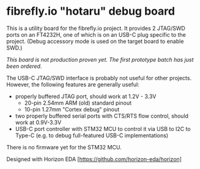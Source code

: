 fibrefly.io "hotaru" debug board
================================

This is a utility board for the fibrefly.io project.  It provides 2 JTAG/SWD
ports on an FT4232H, one of which is on an USB-C plug specific to the project.
(Debug accessory mode is used on the target board to enable SWD.)

*This board is not production proven yet.  The first prototype batch has just
been ordered.*

The USB-C JTAG/SWD interface is probably not useful for other projects.
However, the following features are generally useful:

- properly buffered JTAG port, should work at 1.2V - 3.3V
  - 20-pin 2.54mm ARM (old) standard pinout
  - 10-pin 1.27mm "Cortex debug" pinout
- two properly buffered serial ports with CTS/RTS flow control, should work
  at 0.9V-3.3V
- USB-C port controller with STM32 MCU to control it via USB to I2C to Type-C
  (e.g. to debug full-featured USB-C implementations)

There is no firmware yet for the STM32 MCU.

Designed with Horizon EDA [https://github.com/horizon-eda/horizon]
